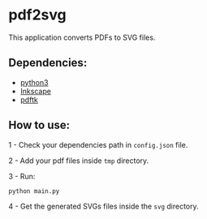 # pdf2svg
This application converts PDFs to SVG files.

## Dependencies:
- [python3](https://www.python.org/downloads/)
- [Inkscape](https://inkscape.org/)
- [pdftk](https://www.pdflabs.com/tools/pdftk-the-pdf-toolkit/)

## How to use:

1 - Check your dependencies path in `config.json` file.

2 - Add your pdf files inside `tmp` directory.

3 - Run:

```
python main.py
```

4 - Get the generated SVGs files inside the `svg` directory.
